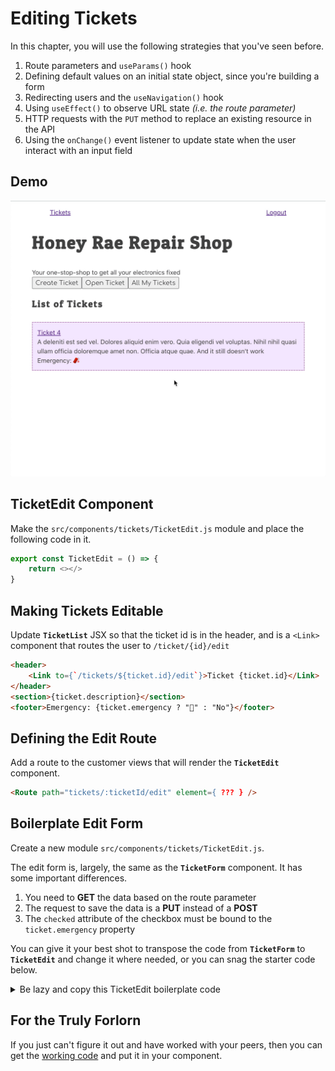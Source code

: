 # Editing Tickets

In this chapter, you will use the following strategies that you've seen before.

1. Route parameters and `useParams()` hook
1. Defining default values on an initial state object, since you're building a form
1. Redirecting users and the `useNavigation()` hook
1. Using `useEffect()` to observe URL state _(i.e. the route parameter)_
1. HTTP requests with the `PUT` method to replace an existing resource in the API
1. Using the `onChange()` event listener to update state when the user interact with an input field

## Demo

<img src="./images/honey-rae-edit-ticket.gif" width="600px" alt="Animation showing a ticket being edited" />

## TicketEdit Component

Make the `src/components/tickets/TicketEdit.js` module and place the following code in it.

```js
export const TicketEdit = () => {
    return <></>
}
```

## Making Tickets Editable

Update **`TicketList`** JSX so that the ticket id is in the header, and is a `<Link>` component that routes the user to `/ticket/{id}/edit`

```html
<header>
    <Link to={`/tickets/${ticket.id}/edit`}>Ticket {ticket.id}</Link>
</header>
<section>{ticket.description}</section>
<footer>Emergency: {ticket.emergency ? "🧨" : "No"}</footer>
```

## Defining the Edit Route

Add a route to the customer views that will render the **`TicketEdit`** component.

```html
<Route path="tickets/:ticketId/edit" element={ ??? } />
```


## Boilerplate Edit Form

Create a new module `src/components/tickets/TicketEdit.js`.

The edit form is, largely, the same as the **`TicketForm`** component. It has some important differences.

1. You need to **GET** the data based on the route parameter
1. The request to save the data is a **PUT** instead of a **POST**
1. The `checked` attribute of the checkbox must be bound to the `ticket.emergency` property

You can give it your best shot to transpose the code from **`TicketForm`** to **`TicketEdit`** and change it where needed, or you can snag the starter code below.

<details>
    <summary>Be lazy and copy this TicketEdit boilerplate code</summary>

```js
export const TicketEdit = () => {
    // TODO: This state object should not be blank
    const [ticket, assignTicket] = useState({})

    // TODO: What is the variable in which you stored the route parameter?
    const { ??? } = useParams()

    // TODO: Get the ticket state from the API.
    useEffect(() => {

    }, [ ??? ])

    const handleSaveButtonClick = (event) => {
        event.preventDefault()

        // TODO: Write the fetch for the PUT request to replace the object being edited
    }


    return <form className="ticketForm">
        <h2 className="ticketForm__title">Service Ticket</h2>
        <fieldset>
            <div className="form-group">
                <label htmlFor="description">Description:</label>
                <textarea
                    required autoFocus
                    type="text"
                    style={{
                        height: "10rem"
                    }}
                    className="form-control"
                    value={ticket.description}
                    onChange={
                        (evt) => {
                            // TODO: Update state with a modified copy
                        }
                    }>{ticket.description}</textarea>
            </div>
        </fieldset>
        <fieldset>
            <div className="form-group">
                <label htmlFor="name">Emergency:</label>
                <input type="checkbox"
                    onChange={
                        (evt) => {
                            // TODO: Update state with a modified copy
                        }
                    } />
            </div>
        </fieldset>
        <button
            onClick={() => handleSaveButtonClick()}
            className="btn btn-primary">
            Save Edits
        </button>
    </form>
}
```
</details>

## For the Truly Forlorn

If you just can't figure it out and have worked with your peers, then you can get the [working code](./scripts/TicketEdit.js) and put it in your component.
